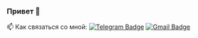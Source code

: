 ### Привет 👋

:mailbox: Как связаться со мной: [![Telegram Badge](https://img.shields.io/badge/-Telegram-blue?style=flat&logo=Telegram&logoColor=white)](https://t.me/Sergei_1210) [![Gmail Badge](https://img.shields.io/badge/-shipov.2017b@gmail.com-red?style=flat&logo=Gmail&logoColor=white)](mailto:shipov.2017b@gmail.com)
